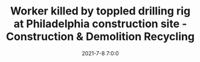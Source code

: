 ---
"title": "Worker killed by toppled drilling rig at Philadelphia construction site - Construction &amp; Demolition Recycling"
"date": "2021-7-8 7:0:0"
"feed_name": "GOOGLENEWSDRILLING"
"feed_website": "https://news.google.com/search?q=drilling%2Bincident&hl=en-US&gl=US&ceid=US:en"
"feed_rss": "https://news.google.com/rss/search?q=drilling%2Bincident&hl=en-US&gl=US&ceid=US:en"
"link": "https://www.cdrecycler.com/article/worker-killed-by-toppled-drilling-rig-philadelphia/"
"file": "_posts/2021-1-1-10a3fd93ea1db1480c1f4a0064096cbe0abc1380.md"
"accident": "1"
"drilling": "1"
---